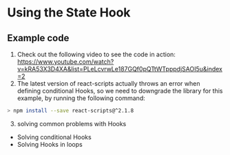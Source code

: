 # Using the State Hook

## Example code

1. Check out the following video to see the code in  action:
https://www.youtube.com/watch?v=kRA53X3D4XA&list=PLeLcvrwLe187GQf0pQTtWTpppdjSAOI5u&index=2
1. The latest version of react-scripts actually throws an error when defining conditional Hooks, so we need to downgrade the library for this example, by running the following command:

```bash
> npm install --save react-scripts@^2.1.8
```
3. solving common problems with Hooks
*  Solving conditional Hooks
*  Solving Hooks in loops

## 